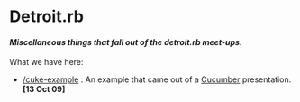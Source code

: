 # Detroit.rb
#### _Miscellaneous things that fall out of the detroit.rb meet-ups._

What we have here:

* [/cuke-example](http://github.com/detroitrb/detroitrb/tree/master/cuke-example/) : An example that came out of a [Cucumber](http://cukes.info/) presentation. **[13 Oct 09]**
